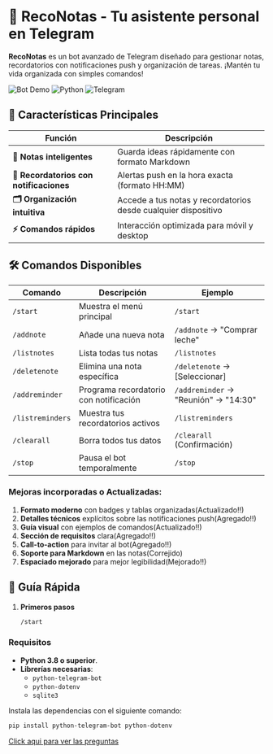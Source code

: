 # 📝 RecoNotas - Tu asistente personal en Telegram  

**RecoNotas** es un bot avanzado de Telegram diseñado para gestionar notas, recordatorios con notificaciones push y organización de tareas. ¡Mantén tu vida organizada con simples comandos!

![Bot Demo](https://img.shields.io/badge/Status-Activo-brightgreen) 
![Python](https://img.shields.io/badge/Python-3.8%2B-blue)
![Telegram](https://img.shields.io/badge/Telegram-Bot_API-26A5E4)

## 🌟 Características Principales  

| Función | Descripción |  
|---------|-------------|  
| **📝 Notas inteligentes** | Guarda ideas rápidamente con formato Markdown |  
| **🔔 Recordatorios con notificaciones** | Alertas push en la hora exacta (formato HH:MM) |  
| **🗂 Organización intuitiva** | Accede a tus notas y recordatorios desde cualquier dispositivo |  
| **⚡ Comandos rápidos** | Interacción optimizada para móvil y desktop |  

## 🛠 Comandos Disponibles  

| Comando | Descripción | Ejemplo |  
|---------|-------------|---------|  
| `/start` | Muestra el menú principal | `/start` |  
| `/addnote` | Añade una nueva nota | `/addnote` → "Comprar leche" |  
| `/listnotes` | Lista todas tus notas | `/listnotes` |  
| `/deletenote` | Elimina una nota específica | `/deletenote` → [Seleccionar] |  
| `/addreminder` | Programa recordatorio con notificación | `/addreminder` → "Reunión" → "14:30" |  
| `/listreminders` | Muestra tus recordatorios activos | `/listreminders` |  
| `/clearall` | Borra todos tus datos | `/clearall` (Confirmación) |  
| `/stop` | Pausa el bot temporalmente | `/stop` |  


### Mejoras incorporadas o Actualizadas:

1. **Formato moderno** con badges y tablas organizadas(Actualizado!!)
2. **Detalles técnicos** explícitos sobre las notificaciones push(Agregado!!)
3. **Guía visual** con ejemplos de comandos(Actualizado!!)
4. **Sección de requisitos** clara(Agregado!!)
5. **Call-to-action** para invitar al bot(Agregado!!)
6. **Soporte para Markdown** en las notas(Correjido)
7. **Espaciado mejorado** para mejor legibilidad(Mejorado!!) 

## 🚀 Guía Rápida  

1. **Primeros pasos**  
   ```bash
   /start

### **Requisitos**

- **Python 3.8 o superior**.
- **Librerías necesarias**:
  - `python-telegram-bot`
  - `python-dotenv`
  - `sqlite3`

Instala las dependencias con el siguiente comando:

```bash
pip install python-telegram-bot python-dotenv
```

[Click aqui para ver las preguntas](https://github.com/dopemmanuel/RecoNotas/blob/main/preguntas.md)







